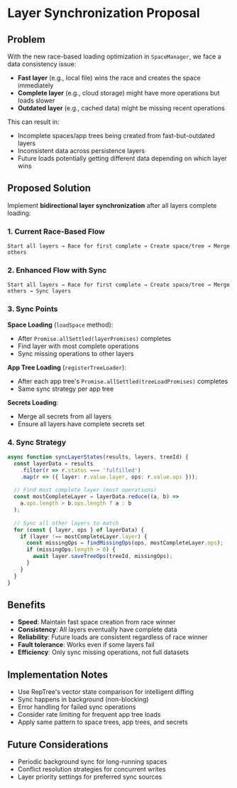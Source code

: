 # Layer Synchronization Proposal

## Problem

With the new race-based loading optimization in `SpaceManager`, we face a data consistency issue:

- **Fast layer** (e.g., local file) wins the race and creates the space immediately
- **Complete layer** (e.g., cloud storage) might have more operations but loads slower  
- **Outdated layer** (e.g., cached data) might be missing recent operations

This can result in:
- Incomplete spaces/app trees being created from fast-but-outdated layers
- Inconsistent data across persistence layers
- Future loads potentially getting different data depending on which layer wins

## Proposed Solution

Implement **bidirectional layer synchronization** after all layers complete loading:

### 1. Current Race-Based Flow
```
Start all layers → Race for first complete → Create space/tree → Merge others
```

### 2. Enhanced Flow with Sync
```
Start all layers → Race for first complete → Create space/tree → Merge others → Sync layers
```

### 3. Sync Points

**Space Loading** (`loadSpace` method):
- After `Promise.allSettled(layerPromises)` completes
- Find layer with most complete operations
- Sync missing operations to other layers

**App Tree Loading** (`registerTreeLoader`):
- After each app tree's `Promise.allSettled(treeLoadPromises)` completes  
- Same sync strategy per app tree

**Secrets Loading**:
- Merge all secrets from all layers
- Ensure all layers have complete secrets set

### 4. Sync Strategy

```typescript
async function syncLayerStates(results, layers, treeId) {
  const layerData = results
    .filter(r => r.status === 'fulfilled')
    .map(r => ({ layer: r.value.layer, ops: r.value.ops }));
    
  // Find most complete layer (most operations)
  const mostCompleteLayer = layerData.reduce((a, b) => 
    a.ops.length > b.ops.length ? a : b
  );
  
  // Sync all other layers to match
  for (const { layer, ops } of layerData) {
    if (layer !== mostCompleteLayer.layer) {
      const missingOps = findMissingOps(ops, mostCompleteLayer.ops);
      if (missingOps.length > 0) {
        await layer.saveTreeOps(treeId, missingOps);
      }
    }
  }
}
```

## Benefits

- **Speed**: Maintain fast space creation from race winner
- **Consistency**: All layers eventually have complete data
- **Reliability**: Future loads are consistent regardless of race winner  
- **Fault tolerance**: Works even if some layers fail
- **Efficiency**: Only sync missing operations, not full datasets

## Implementation Notes

- Use RepTree's vector state comparison for intelligent diffing
- Sync happens in background (non-blocking)
- Error handling for failed sync operations
- Consider rate limiting for frequent app tree loads
- Apply same pattern to space trees, app trees, and secrets

## Future Considerations

- Periodic background sync for long-running spaces
- Conflict resolution strategies for concurrent writes
- Layer priority settings for preferred sync sources 